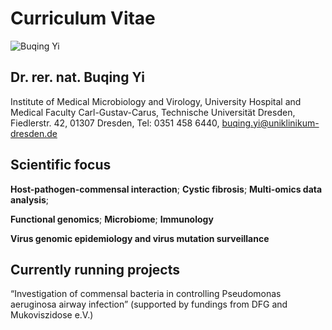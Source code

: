 # Curriculum Vitae
![Buqing Yi](https://user-images.githubusercontent.com/93262080/200172685-a16c256e-7a0f-4dae-be2c-272db4e979b9.jpeg)
## Dr. rer. nat. Buqing Yi

Institute of Medical Microbiology and Virology,
University Hospital and Medical Faculty Carl-Gustav-Carus,
Technische Universität Dresden,
Fiedlerstr. 42, 01307 Dresden,
Tel: 0351 458 6440,
buqing.yi@uniklinikum-dresden.de
## Scientific focus
**Host-pathogen-commensal interaction**; **Cystic fibrosis**; **Multi-omics data analysis**; 

**Functional genomics**; **Microbiome**; **Immunology**

**Virus genomic epidemiology and virus mutation surveillance**
## Currently running projects
“Investigation of commensal bacteria in controlling Pseudomonas aeruginosa airway infection” (supported by fundings from DFG and Mukoviszidose e.V.)







